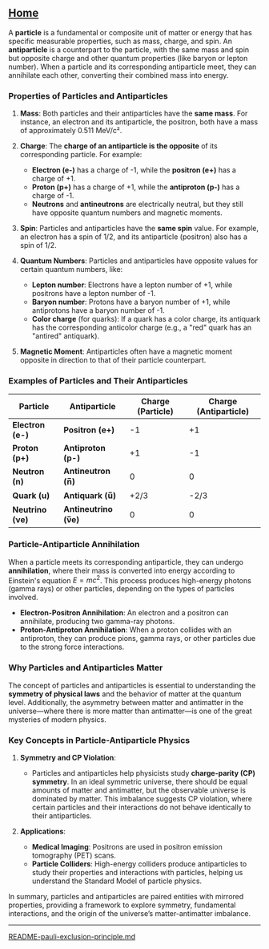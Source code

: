 [Home](https://t2m.io/VwvDcuw)
---

A **particle** is a fundamental or composite unit of matter or energy that has specific measurable properties, such as mass, charge, and spin. An **antiparticle** is a counterpart to the particle, with the same mass and spin but opposite charge and other quantum properties (like baryon or lepton number). When a particle and its corresponding antiparticle meet, they can annihilate each other, converting their combined mass into energy.

### Properties of Particles and Antiparticles

1. **Mass**: Both particles and their antiparticles have the **same mass**. For instance, an electron and its antiparticle, the positron, both have a mass of approximately 0.511 MeV/c².

2. **Charge**: The **charge of an antiparticle is the opposite** of its corresponding particle. For example:
   - **Electron (e-)** has a charge of -1, while the **positron (e+)** has a charge of +1.
   - **Proton (p+)** has a charge of +1, while the **antiproton (p-)** has a charge of -1.
   - **Neutrons** and **antineutrons** are electrically neutral, but they still have opposite quantum numbers and magnetic moments.

3. **Spin**: Particles and antiparticles have the **same spin** value. For example, an electron has a spin of 1/2, and its antiparticle (positron) also has a spin of 1/2.

4. **Quantum Numbers**: Particles and antiparticles have opposite values for certain quantum numbers, like:
   - **Lepton number**: Electrons have a lepton number of +1, while positrons have a lepton number of -1.
   - **Baryon number**: Protons have a baryon number of +1, while antiprotons have a baryon number of -1.
   - **Color charge** (for quarks): If a quark has a color charge, its antiquark has the corresponding anticolor charge (e.g., a "red" quark has an "antired" antiquark).

5. **Magnetic Moment**: Antiparticles often have a magnetic moment opposite in direction to that of their particle counterpart.

### Examples of Particles and Their Antiparticles

| Particle        | Antiparticle     | Charge (Particle) | Charge (Antiparticle) |
|-----------------|------------------|--------------------|------------------------|
| **Electron (e-)**   | **Positron (e+)** | -1                | +1                    |
| **Proton (p+)**     | **Antiproton (p-)** | +1                | -1                    |
| **Neutron (n)**     | **Antineutron (n̅)** | 0                 | 0                     |
| **Quark (u)**       | **Antiquark (u̅)** | +2/3              | -2/3                  |
| **Neutrino (νe)**   | **Antineutrino (ν̅e)** | 0                | 0                     |

### Particle-Antiparticle Annihilation
When a particle meets its corresponding antiparticle, they can undergo **annihilation**, where their mass is converted into energy according to Einstein's equation $E = mc^2$. This process produces high-energy photons (gamma rays) or other particles, depending on the types of particles involved.

- **Electron-Positron Annihilation**: An electron and a positron can annihilate, producing two gamma-ray photons.
- **Proton-Antiproton Annihilation**: When a proton collides with an antiproton, they can produce pions, gamma rays, or other particles due to the strong force interactions.

### Why Particles and Antiparticles Matter
The concept of particles and antiparticles is essential to understanding the **symmetry of physical laws** and the behavior of matter at the quantum level. Additionally, the asymmetry between matter and antimatter in the universe—where there is more matter than antimatter—is one of the great mysteries of modern physics.

### Key Concepts in Particle-Antiparticle Physics

1. **Symmetry and CP Violation**:
   - Particles and antiparticles help physicists study **charge-parity (CP) symmetry**. In an ideal symmetric universe, there should be equal amounts of matter and antimatter, but the observable universe is dominated by matter. This imbalance suggests CP violation, where certain particles and their interactions do not behave identically to their antiparticles.
   
2. **Applications**:
   - **Medical Imaging**: Positrons are used in positron emission tomography (PET) scans.
   - **Particle Colliders**: High-energy colliders produce antiparticles to study their properties and interactions with particles, helping us understand the Standard Model of particle physics.

In summary, particles and antiparticles are paired entities with mirrored properties, providing a framework to explore symmetry, fundamental interactions, and the origin of the universe’s matter-antimatter imbalance.

---

[README-pauli-exclusion-principle.md](https://t2m.io/AQREjQ9)
